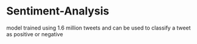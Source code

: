 # Sentiment-Analysis
model trained using 1.6 million tweets and can be used to classify a tweet as positive or negative
